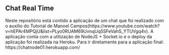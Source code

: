 <h2> Chat Real Time  </h2>
Neste repositório está contido a aplicação de um chat que foi realizado com o auxílio do Tutorial de Manoel Campos(https://www.youtube.com/watch?v=hEPAr4MPQjU&list=PLyo0RUAM69UvnqUq5SFeVahS_YTUVgq4v).
A aplicação conta com a utilização de NodeJS + Socket.io e o deploy da aplicação foi realizada na Heroku.
Para ir diretamente para a aplicação final: https://chatnode01.herokuapp.com/
